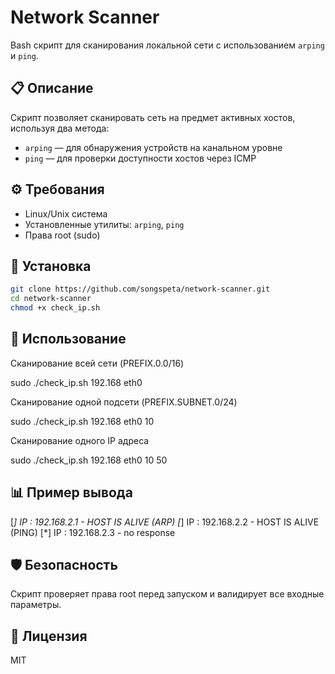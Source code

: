 # Network Scanner

Bash скрипт для сканирования локальной сети с использованием `arping` и `ping`.

## 📋 Описание

Скрипт позволяет сканировать сеть на предмет активных хостов, используя два метода:
- `arping` — для обнаружения устройств на канальном уровне
- `ping` — для проверки доступности хостов через ICMP

## ⚙️ Требования

- Linux/Unix система
- Установленные утилиты: `arping`, `ping`
- Права root (sudo)

## 🚀 Установка

```bash
git clone https://github.com/songspeta/network-scanner.git
cd network-scanner
chmod +x check_ip.sh
```
## 📖 Использование
Сканирование всей сети (PREFIX.0.0/16)

sudo ./check_ip.sh 192.168 eth0

Сканирование одной подсети (PREFIX.SUBNET.0/24)

sudo ./check_ip.sh 192.168 eth0 10

Сканирование одного IP адреса

sudo ./check_ip.sh 192.168 eth0 10 50

## 📊 Пример вывода

[*] IP : 192.168.2.1 - HOST IS ALIVE (ARP)
[*] IP : 192.168.2.2 - HOST IS ALIVE (PING)
[*] IP : 192.168.2.3 - no response

## 🛡️ Безопасность
Скрипт проверяет права root перед запуском и валидирует все входные параметры.

## 📄 Лицензия
MIT
